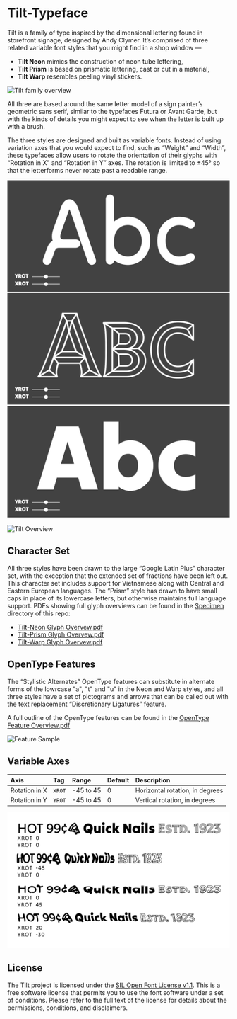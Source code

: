 # Tilt-Typeface

Tilt is a family of type inspired by the dimensional lettering found in storefront signage, designed by Andy Clymer. It’s comprised of three related variable font styles that you might find in a shop window — 

- **Tilt Neon** mimics the construction of neon tube lettering,
- **Tilt Prism** is based on prismatic lettering, cast or cut in a material,
- **Tilt Warp** resembles peeling vinyl stickers.

![Tilt family overview](/images/TiltFamilyOverview.png?raw=true "Tilt family overview")

All three are based around the same letter model of a sign painter’s geometric sans serif, similar to the typefaces Futura or Avant Garde, but with the kinds of details you might expect to see when the letter is built up with a brush. 

The three styles are designed and built as variable fonts. Instead of using variation axes that you would expect to find, such as “Weight” and “Width”, these typefaces allow users to rotate the orientation of their glyphs with “Rotation in X” and “Rotation in Y” axes. The rotation is limited to ±45° so that the letterforms never rotate past a readable range.

![Tilt Neon](/images/Big-Neon-Abc.gif?raw=true "Tilt Neon")
![Tilt Prism](/images/Big-Prism-Abc.gif?raw=true "Tilt Prism")
![Tilt Warp](/images/Big-Warp-Abc.gif?raw=true "Tilt Warp")

![Tilt Overview](/images/SampleLines.png?raw=true "Tilt Overview")

## Character Set

All three styles have been drawn to the large “Google Latin Plus” character set, with the exception that the extended set of fractions have been left out. This character set includes support for Vietnamese along with Central and Eastern European languages. The “Prism” style has drawn to have small caps in place of its lowercase letters, but otherwise maintains full language support. PDFs showing full glyph overviews can be found in the [Specimen](/specimen) directory of this repo:

- [Tilt-Neon Glyph Overvew.pdf](specimen/Tilt-Neon%20Glyph%20Overview.pdf)
- [Tilt-Prism Glyph Overvew.pdf](specimen/Tilt-Prism%20Glyph%20Overview.pdf)
- [Tilt-Warp Glyph Overvew.pdf](specimen/Tilt-Warp%20Glyph%20Overview.pdf)

## OpenType Features 

The “Stylistic Alternates” OpenType features can substitute in alternate forms of the lowrcase "a", "t" and "u" in the Neon and Warp styles, and all three styles have a set of pictograms and arrows that can be called out with the text replacement “Discretionary Ligatures” feature.

A full outline of the OpenType features can be found in the [OpenType Feature Overview.pdf](specimen/OpenType%20Feature%20Overview.pdf)

![Feature Sample](/images/FeatureSample.png?raw=true "Feature Sample")

## Variable Axes

| Axis | Tag | Range | Default | Description |
| :--- | :--- | :--- | :--- | :--- |
| Rotation in X | `XROT` | -45 to 45 | 0 | Horizontal rotation, in degrees |
| Rotation in Y | `YROT` | -45 to 45 | 0 | Vertical rotation, in degrees |

![Variable Sample](/images/VarSample.png?raw=true "Variable Sample")

## License

The Tilt project is licensed under the [SIL Open Font License v1.1](OFL.txt). This is a free software license that permits you to use the font software under a set of conditions. Please refer to the full text of the license for details about the permissions, conditions, and disclaimers.

